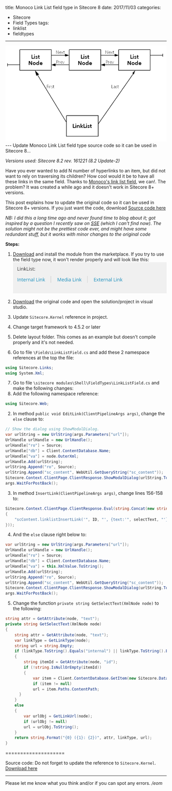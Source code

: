 title: Monoco Link List field type in Sitecore 8
date: 2017/11/03
categories:
- Sitecore
- Field Types
tags:
- linklist
- fieldtypes

---
<img class="hero-img" src="/images/linklist.png" alt="Link list">
---
Update Monoco Link List field type source code so it can be used in Sitecore 8...
<!-- more -->

*Versions used: Sitecore 8.2 rev. 161221 (8.2 Update-2)*

Have you ever wanted to add N number of hyperlinks to an item, but did not want to rely on traversing its children? How cool would it be to have all these links in the same field. Thanks to [Monoco's link list field](http://code.monoco.se/2012/12/a-shiny-new-field-type-linklist), we can!. The problem? It was created a while ago and it doesn't work in Sitecore 8+ versions.

This post explains how to update the original code so it can be used in Sitecore 8+ versions. If you just want the code, download [Source code here](#source-code)

*NB: I did this a long time ago and never found time to blog about it; got inspired by a question I recently saw on [SSE](http://sitecore.stackexchange.com) (which I can't find now). The solution might not be the prettiest code ever, and might have some redundant stuff, but it works with minor changes to the original code*

**Steps:**

1. [Download](https://marketplace.sitecore.net/en/Modules/Link_List_Field_Type.aspx) and install the module from the marketplace. 
    If you try to use the field type now, it won't render properly and will look like this:
    <img class="hero-img" src="/images/broken-link-list.png" alt="Broken Monoco Link List">

2. [Download](https://github.com/monoco/Monoco.CMS.FieldTypes) the original code and open the solution/project in visual studio.

3. Update `Sitecore.Kernel` reference in project.

4. Change target framework to 4.5.2 or later

5. Delete layout folder. This comes as an example but doesn't compile properly and it's not needed.

6. Go to file  `\Fields\LinkListField.cs` and add these 2 namespace references at the top the file:
``` csharp
using Sitecore.Links;
using System.Xml;
```

7. Go to file `\sitecore modules\Shell\FieldTypes\LinkListField.cs` and make the following changes:
  1. Add the following namespace reference:
  ``` csharp
  using Sitecore.Web;
  ```
  2. In method `public void EditLink(ClientPipelineArgs args)`, change the `else` clause to:
  ``` csharp
  // Show the dialog using ShowModalDialog.
  var urlString = new UrlString(args.Parameters["url"]);
  UrlHandle urlHandle = new UrlHandle();
  urlHandle["ro"] = Source;
  urlHandle["db"] = Client.ContentDatabase.Name;
  urlHandle["va"] = node.OuterXml;
  urlHandle.Add(urlString);
  urlString.Append("ro", Source);
  urlString.Append("sc_content", WebUtil.GetQueryString("sc_content"));
  Sitecore.Context.ClientPage.ClientResponse.ShowModalDialog(urlString.ToString(), true);
  args.WaitForPostBack();
  ```
  3. In method `InsertLink(ClientPipelineArgs args)`, change lines 156-158 to:
  ``` csharp
  Sitecore.Context.ClientPage.ClientResponse.Eval(string.Concat(new string[]
  {
      "scContent.linklistInsertLink('", ID, "', {text:'", selectText, "'})"
  }));
  ```
  4. And the `else` clause right below to:
  ``` csharp
  var urlString = new UrlString(args.Parameters["url"]);
  UrlHandle urlHandle = new UrlHandle();
  urlHandle["ro"] = Source;
  urlHandle["db"] = Client.ContentDatabase.Name;
  urlHandle["va"] = this.XmlValue.ToString();
  urlHandle.Add(urlString);
  urlString.Append("ro", Source);
  urlString.Append("sc_content", WebUtil.GetQueryString("sc_content"));
  Sitecore.Context.ClientPage.ClientResponse.ShowModalDialog(urlString.ToString(), true);
  args.WaitForPostBack();
  ```
  5. Change the function `private string GetSelectText(XmlNode node)` to the following:
  ``` csharp
  string attr = GetAttribute(node, "text");
  private string GetSelectText(XmlNode node)
  {
      string attr = GetAttribute(node, "text");
      var linkType = GetLinkType(node);
      string url = string.Empty;
      if (linkType.ToString().Equals("internal") || linkType.ToString().Equals("media"))
      {
          string itemId = GetAttribute(node, "id");
          if (!string.IsNullOrEmpty(itemId))
          {
              var item = Client.ContentDatabase.GetItem(new Sitecore.Data.ID(itemId));
              if (item != null)
              url = item.Paths.ContentPath;
        } 
      }
      else
      {
          var urlObj = GetLinkUrl(node);
          if (urlObj != null)
          url = urlObj.ToString();
      }
      return string.Format("{0} ({1}: {2})", attr, linkType, url);
}
```

====================

<a name="source-code">Source code:</a> Do not forget to update the reference to `Sitecore.Kernel`. [Download here](https://github.com/josedbaez/josedbaez.github.io/raw/source/source/files/Monoco.CMS.FieldTypes.zip)


---

Please let me know what you think and/or if you can spot any errors.
*/eom*
